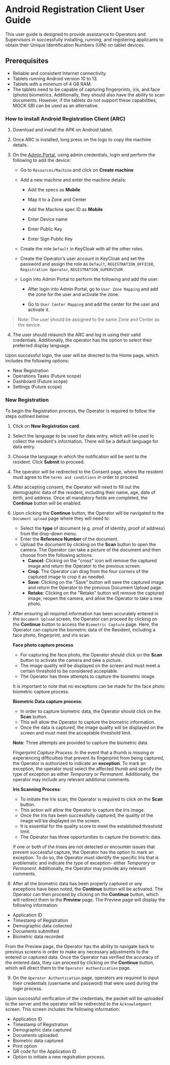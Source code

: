 # Android Registration Client User Guide

This user guide is designed to provide assistance to Operators and Supervisors in successfully installing, running, and registering applicants to obtain their Unique Identification Numbers (UIN) on tablet devices.

## Prerequisites

* Reliable and consistent Internet connectivity.
* Tablets running Android version 10 to 13.
* Tablets with a minimum of 4 GB RAM.
* The tablets need to be capable of capturing fingerprints, iris, and face (photo) biometrics. Additionally, they should also have the ability to scan documents. However, if the tablets do not support these capabilities, MOCK SBI can be used as an alternative.

### How to install Android Registration Client (ARC)

1. Download and install the APK on Android tablet.

2. Once ARC is installed, long press on the logo to copy the machine details.

3. On the [Admin Portal](https://docs.mosip.io/1.2.0/modules/administration/admin-portal-user-guide), using admin credentials, login and perform the following to add the device:

    * Go to `Resources/Machine` and click on **Create machine**

    * Add a new machine and enter the machine details:

      * Add the specs as **Mobile**

      * Map it to a Zone and Center

      * Add the Machine spec ID as **Mobile**

      * Enter Device name

      * Enter Public Key

      * Enter Sign Public Key

   * Create the role `Default` in KeyCloak with all the other roles.

   * Create the Operator’s user account in KeyCloak and set the password and assign the role as `Default`, `REGISTRATION_OFFICER`, 
     `Registration Operator`, `REGISTRATION_SUPERVISOR` 

   * Login into Admin Portal to perform the following and add the user:

      * After login into Admin Portal, go to `User Zone Mapping` and add the zone for the user and activate the zone.

      * Go to `User Center Mapping` and add the center for the user and activate it.

> Note: The user should be assigned to the same Zone and Center as the device.

4. The user should relaunch the ARC and log in using their valid credentials. Additionally, the operator has the option to select their preferred display language. 

Upon successful login, the user will be directed to the Home page, which includes the following options:

- New Registration
- Operations Tasks (Future scope)
- Dashboard (Future scope)
- Settings (Future scope)

### New Registration

To begin the Registration process, the Operator is required to follow the steps outlined below.

1. Click on **New Registration card**.
2. Select the language to be used for data entry, which will be used to collect the resident's information. There will be a default language for data entry.
3. Choose the language in which the notification will be sent to the resident. 
  Click **Submit**  to proceed.
4. The operator will be redirected to the Consent page, where the resident must agree to the `terms and conditions` in order to proceed.
5. After accepting consent, the Operator will need to fill out the demographic data of the resident, including their name, age, date of birth, and address. Once all mandatory fields are completed, the **Continue** button will be enabled.
6. Upon clicking the **Continue** button, the Operator will be navigated to the `Document upload` page where they will need to:
   * Select the **type** of document (e.g. proof of identity, proof of address) from the drop-down menu.
   * Enter the **Reference Number** of the document.
   * Upload the document by clicking on the **Scan** button to open the camera. The Operator can take a picture of the document and then choose from the following actions:
     - **Cancel**: Clicking on the "cross" icon will remove the captured image and return the Operator to the previous screen.
     - **Crop**: The Operator can drag from the four corners of the captured image to crop it as needed.
     - **Save**: Clicking on the "Save" button will save the captured image and return the Operator to the previous Document Upload page.
     - **Retake**: Clicking on the "Retake" button will remove the captured image, reopen the camera, and allow the Operator to take a new photo.
7. After ensuring all required information has been accurately entered in the `Document Upload` screen, the Operator can proceed by clicking on the **Continue** button to access the `Biometric Capture` page. Here, the Operator can capture the biometric data of the Resident, including a face photo, fingerprint, and iris scan.

      **Face photo capture process**

      * For capturing the face photo, the Operator should click on the **Scan** button to activate the camera and       take a picture.
      * The image quality will be displayed on the screen and must meet a certain threshold to be considered       acceptable.
      * The Operator has three attempts to capture the biometric image.

      It is important to note that no exceptions can be made for the face photo biometric capture process.

      **Biometric Data capture process**:

      * In order to capture biometric data, the Operator should click on the **Scan** button.
      * This will allow the Operator to capture the biometric information.
      * Once the data is captured, the image quality will be displayed on the screen and must meet the acceptable       threshold limit.
  
      **Note**: Three attempts are provided to capture the biometric data.

      _Fingerprint Capture Process_: In the event that a thumb is missing or experiencing difficulties that             prevent its fingerprint from being captured, the Operator is authorized to indicate an **exception**. To mark       an exception, the operator must select the affected thumb and specify the type of exception as either             _Temporary_ or _Permanent_. Additionally, the operator may include any relevant additional comments.

      **Iris Scanning Process**:

      * To initiate the Iris scan, the Operator is required to click on the **Scan** button.
      * This action will allow the Operator to capture the Iris image.
      * Once the Iris has been successfully captured, the quality of the image will be displayed on the screen.
      * It is essential for the quality score to meet the established threshold limit.
      * The Operator has three opportunities to capture the biometric data.

      If one or both of the Irises are not detected or encounter issues that prevent successful capture, the       Operator has the option to mark an exception. To do so, the Operator must identify the specific Iris that is       problematic and indicate the type of exception- either _Temporary_ or _Permanent_. Additionally, the Operator may provide any relevant comments.

8. After all the biometric data has been properly captured or any exceptions have been noted, the **Continue** button will be activated. The Operator can then proceed by clicking on the **Continue** button, which will redirect them to the **Preview** page. The Preview page will display the following information:

- Application ID
- Timestamp of Registration
- Demographic data collected
- Documents submitted
- Biometric data recorded

From the Preview page, the Operator has the ability to navigate back to previous screens in order to make any necessary adjustments to the entered or captured data. Once the Operator has verified the accuracy of the entered data, they can proceed by clicking on the **Continue** button, which will direct them to the `Operator Authentication` page.

9. On the `Operator Authentication` page, operators are required to input their credentials (username and password) that were used during the login process. 

  Upon successful verification of the credentials, the packet will be uploaded to the server and the operator will 
  be redirected to the `Acknowledgment` screen. This screen includes the following information:

  - Application ID
  - Timestamp of Registration
  - Demographic data captured
  - Documents uploaded
  - Biometric data captured
  - Print option
  - QR code for the Application ID
  - Option to initiate a new registration process.



